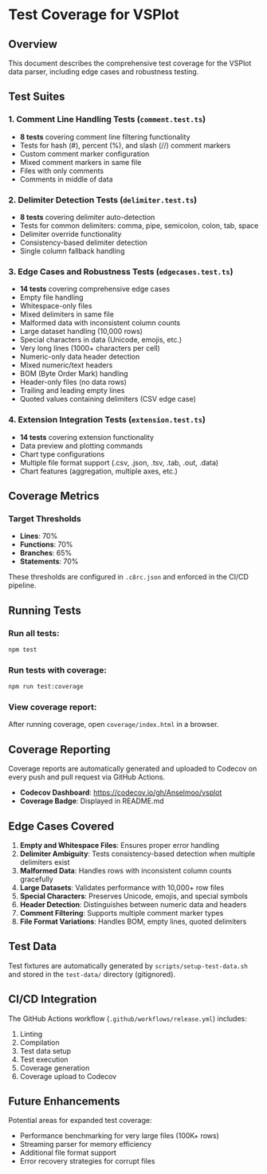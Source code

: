 # Test Coverage for VSPlot

## Overview

This document describes the comprehensive test coverage for the VSPlot data parser, including edge cases and robustness testing.

## Test Suites

### 1. Comment Line Handling Tests (`comment.test.ts`)
- **8 tests** covering comment line filtering functionality
- Tests for hash (#), percent (%), and slash (//) comment markers
- Custom comment marker configuration
- Mixed comment markers in same file
- Files with only comments
- Comments in middle of data

### 2. Delimiter Detection Tests (`delimiter.test.ts`)
- **8 tests** covering delimiter auto-detection
- Tests for common delimiters: comma, pipe, semicolon, colon, tab, space
- Delimiter override functionality
- Consistency-based delimiter detection
- Single column fallback handling

### 3. Edge Cases and Robustness Tests (`edgecases.test.ts`)
- **14 tests** covering comprehensive edge cases
- Empty file handling
- Whitespace-only files
- Mixed delimiters in same file
- Malformed data with inconsistent column counts
- Large dataset handling (10,000 rows)
- Special characters in data (Unicode, emojis, etc.)
- Very long lines (1000+ characters per cell)
- Numeric-only data header detection
- Mixed numeric/text headers
- BOM (Byte Order Mark) handling
- Header-only files (no data rows)
- Trailing and leading empty lines
- Quoted values containing delimiters (CSV edge case)

### 4. Extension Integration Tests (`extension.test.ts`)
- **14 tests** covering extension functionality
- Data preview and plotting commands
- Chart type configurations
- Multiple file format support (.csv, .json, .tsv, .tab, .out, .data)
- Chart features (aggregation, multiple axes, etc.)

## Coverage Metrics

### Target Thresholds
- **Lines**: 70%
- **Functions**: 70%
- **Branches**: 65%
- **Statements**: 70%

These thresholds are configured in `.c8rc.json` and enforced in the CI/CD pipeline.

## Running Tests

### Run all tests:
```bash
npm test
```

### Run tests with coverage:
```bash
npm run test:coverage
```

### View coverage report:
After running coverage, open `coverage/index.html` in a browser.

## Coverage Reporting

Coverage reports are automatically generated and uploaded to Codecov on every push and pull request via GitHub Actions.

- **Codecov Dashboard**: https://codecov.io/gh/Anselmoo/vsplot
- **Coverage Badge**: Displayed in README.md

## Edge Cases Covered

1. **Empty and Whitespace Files**: Ensures proper error handling
2. **Delimiter Ambiguity**: Tests consistency-based detection when multiple delimiters exist
3. **Malformed Data**: Handles rows with inconsistent column counts gracefully
4. **Large Datasets**: Validates performance with 10,000+ row files
5. **Special Characters**: Preserves Unicode, emojis, and special symbols
6. **Header Detection**: Distinguishes between numeric data and headers
7. **Comment Filtering**: Supports multiple comment marker types
8. **File Format Variations**: Handles BOM, empty lines, quoted delimiters

## Test Data

Test fixtures are automatically generated by `scripts/setup-test-data.sh` and stored in the `test-data/` directory (gitignored).

## CI/CD Integration

The GitHub Actions workflow (`.github/workflows/release.yml`) includes:
1. Linting
2. Compilation
3. Test data setup
4. Test execution
5. Coverage generation
6. Coverage upload to Codecov

## Future Enhancements

Potential areas for expanded test coverage:
- Performance benchmarking for very large files (100K+ rows)
- Streaming parser for memory efficiency
- Additional file format support
- Error recovery strategies for corrupt files

